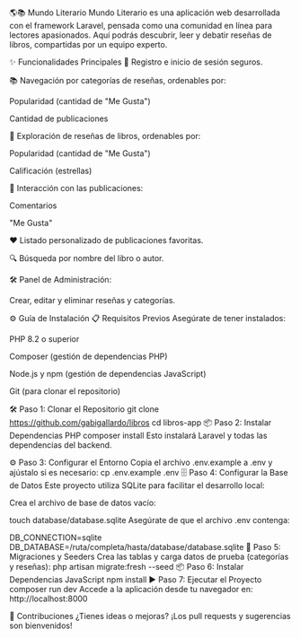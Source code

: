🌎📚 Mundo Literario
Mundo Literario es una aplicación web desarrollada con el framework Laravel, pensada como una comunidad en línea para lectores apasionados. Aquí podrás descubrir, leer y debatir reseñas de libros, compartidas por un equipo experto.

✨ Funcionalidades Principales
🔐 Registro e inicio de sesión seguros.

📚 Navegación por categorías de reseñas, ordenables por:

Popularidad (cantidad de "Me Gusta")

Cantidad de publicaciones

📝 Exploración de reseñas de libros, ordenables por:

Popularidad (cantidad de "Me Gusta")

Calificación (estrellas)

💬 Interacción con las publicaciones:

Comentarios

"Me Gusta"

❤️ Listado personalizado de publicaciones favoritas.

🔍 Búsqueda por nombre del libro o autor.

🛠️ Panel de Administración:

Crear, editar y eliminar reseñas y categorías.

⚙️ Guía de Instalación
📋 Requisitos Previos
Asegúrate de tener instalados:

PHP 8.2 o superior

Composer (gestión de dependencias PHP)

Node.js y npm (gestión de dependencias JavaScript)

Git (para clonar el repositorio)

🛠️ Paso 1: Clonar el Repositorio
git clone https://github.com/gabigallardo/libros
cd libros-app
📦 Paso 2: Instalar Dependencias PHP
composer install
Esto instalará Laravel y todas las dependencias del backend.

⚙️ Paso 3: Configurar el Entorno
Copia el archivo .env.example a .env y ajústalo si es necesario:
cp .env.example .env
🗄️ Paso 4: Configurar la Base de Datos
Este proyecto utiliza SQLite para facilitar el desarrollo local:

Crea el archivo de base de datos vacío:

touch database/database.sqlite
Asegúrate de que el archivo .env contenga:

DB_CONNECTION=sqlite
DB_DATABASE=/ruta/completa/hasta/database/database.sqlite
🧱 Paso 5: Migraciones y Seeders
Crea las tablas y carga datos de prueba (categorías y reseñas):
php artisan migrate:fresh --seed
📦 Paso 6: Instalar Dependencias JavaScript
npm install
▶️ Paso 7: Ejecutar el Proyecto
composer run dev
Accede a la aplicación desde tu navegador en:
http://localhost:8000

🤝 Contribuciones
¿Tienes ideas o mejoras? ¡Los pull requests y sugerencias son bienvenidos!
